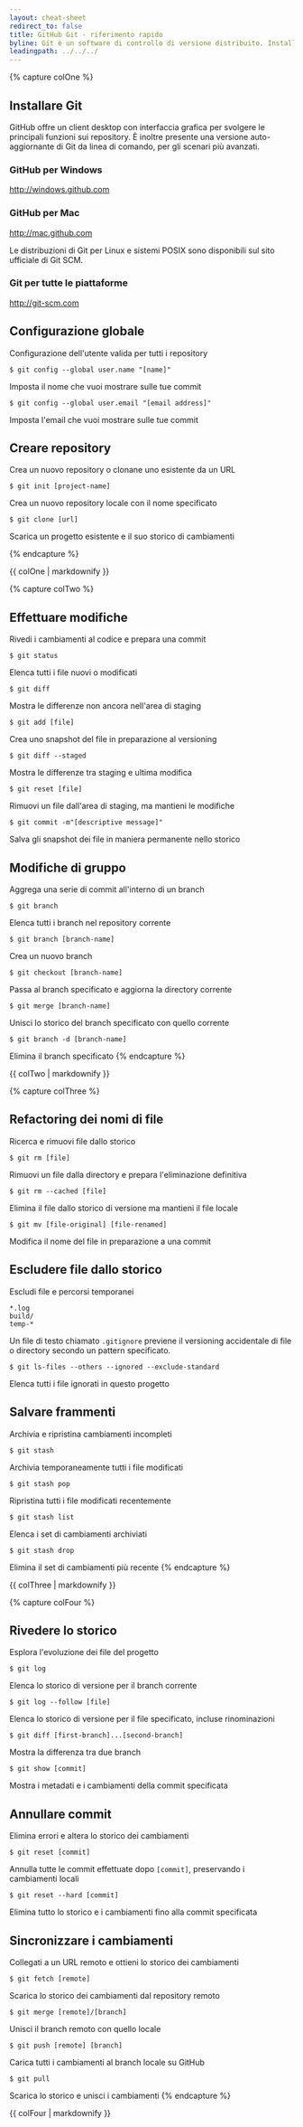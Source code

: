 ```yaml
---
layout: cheat-sheet
redirect_to: false
title: GitHub Git - riferimento rapido
byline: Git è un software di controllo di versione distribuito. Installando Git sul tuo PC è possibile facilitare le operazioni su GitHub. Questo documento è un riferimento rapido per i comandi Git più usati.
leadingpath: ../../../
---
```


{% capture colOne %}
## Installare Git
GitHub offre un client desktop con interfaccia grafica per svolgere le principali funzioni sui repository. È inoltre presente una versione auto-aggiornante di Git da linea di comando, per gli scenari più avanzati.

### GitHub per Windows
http://windows.github.com

### GitHub per Mac
http://mac.github.com

Le distribuzioni di Git per Linux e sistemi POSIX sono disponibili sul sito ufficiale di Git SCM.

### Git per tutte le piattaforme
http://git-scm.com

## Configurazione globale
Configurazione dell'utente valida per tutti i repository

```$ git config --global user.name "[name]"```

Imposta il nome che vuoi mostrare sulle tue commit


```$ git config --global user.email "[email address]"```

Imposta l'email che vuoi mostrare sulle tue commit


## Creare repository
Crea un nuovo repository o clonane uno esistente da un URL


```$ git init [project-name]```

Crea un nuovo repository locale con il nome specificato


```$ git clone [url]```

Scarica un progetto esistente e il suo storico di cambiamenti

{% endcapture %}
<div class="col-md-6">
{{ colOne | markdownify }}
</div>


{% capture colTwo %}

## Effettuare modifiche
Rivedi i cambiamenti al codice e prepara una commit


```$ git status```

Elenca tutti i file nuovi o modificati


```$ git diff```

Mostra le differenze non ancora nell'area di staging


```$ git add [file]```

Crea uno snapshot del file in preparazione al versioning


```$ git diff --staged```

Mostra le differenze tra staging e ultima modifica


```$ git reset [file]```

Rimuovi un file dall'area di staging, ma mantieni le modifiche


```$ git commit -m"[descriptive message]"```

Salva gli snapshot dei file in maniera permanente nello storico

## Modifiche di gruppo
Aggrega una serie di commit all'interno di un branch


```$ git branch```

Elenca tutti i branch nel repository corrente


```$ git branch [branch-name]```

Crea un nuovo branch


```$ git checkout [branch-name]```

Passa al branch specificato e aggiorna la directory corrente


```$ git merge [branch-name]```

Unisci lo storico del branch specificato con quello corrente


```$ git branch -d [branch-name]```

Elimina il branch specificato
{% endcapture %}
<div class="col-md-6">
{{ colTwo | markdownify }}
</div>
<div class="clearfix"></div>

{% capture colThree %}
## Refactoring dei nomi di file
Ricerca e rimuovi file dallo storico


```$ git rm [file]```

Rimuovi un file dalla directory e prepara l'eliminazione definitiva


```$ git rm --cached [file]```

Elimina il file dallo storico di versione ma mantieni il file locale


```$ git mv [file-original] [file-renamed]```

Modifica il nome del file in preparazione a una commit

## Escludere file dallo storico
Escludi file e percorsi temporanei

```
*.log
build/
temp-*
```

Un file di testo chiamato `.gitignore` previene il versioning accidentale di file o directory secondo un pattern specificato.


```$ git ls-files --others --ignored --exclude-standard```

Elenca tutti i file ignorati in questo progetto

## Salvare frammenti
Archivia e ripristina cambiamenti incompleti


```$ git stash```

Archivia temporaneamente tutti i file modificati


```$ git stash pop```

Ripristina tutti i file modificati recentemente


```$ git stash list```

Elenca i set di cambiamenti archiviati


```$ git stash drop```

Elimina il set di cambiamenti più recente
{% endcapture %}
<div class="col-md-6">
{{ colThree | markdownify }}
</div>

{% capture colFour %}
## Rivedere lo storico
Esplora l'evoluzione dei file del progetto


```$ git log```

Elenca lo storico di versione per il branch corrente


```$ git log --follow [file]```

Elenca lo storico di versione per il file specificato, incluse rinominazioni


```$ git diff [first-branch]...[second-branch]```

Mostra la differenza tra due branch


```$ git show [commit]```

Mostra i metadati e i cambiamenti della commit specificata

## Annullare commit
Elimina errori e altera lo storico dei cambiamenti


```$ git reset [commit]```

Annulla tutte le commit effettuate dopo `[commit]`, preservando i cambiamenti locali


```$ git reset --hard [commit]```

Elimina tutto lo storico e i cambiamenti fino alla commit specificata

## Sincronizzare i cambiamenti
Collegati a un URL remoto e ottieni lo storico dei cambiamenti


```$ git fetch [remote]```

Scarica lo storico dei cambiamenti dal repository remoto


```$ git merge [remote]/[branch]```

Unisci il branch remoto con quello locale


```$ git push [remote] [branch]```

Carica tutti i cambiamenti al branch locale su GitHub


```$ git pull```

Scarica lo storico e unisci i cambiamenti
{% endcapture %}
<div class="col-md-6">
{{ colFour | markdownify }}
</div>
